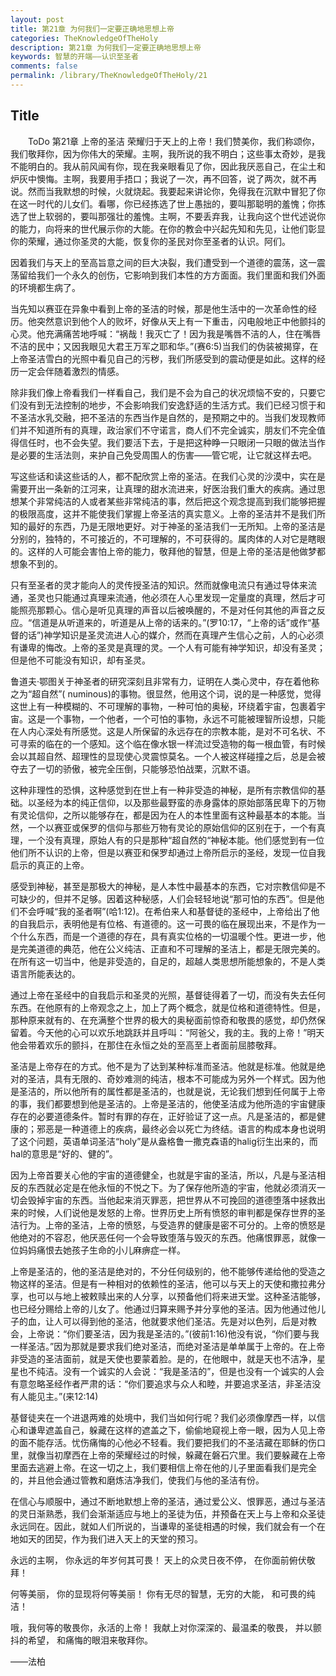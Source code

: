 ```yaml
---
layout: post
title: 第21章 为何我们一定要正确地思想上帝
categories: TheKnowledgeOfTheHoly
description: 第21章 为何我们一定要正确地思想上帝
keywords: 智慧的开端——认识至圣者
comments: false
permalink: /library/TheKnowledgeOfTheHoly/21
---
```


## Title


&emsp;&emsp;ToDo
第21章 上帝的圣洁
荣耀归于天上的上帝！我们赞美你，我们称颂你，我们敬拜你，因为你伟大的荣耀。主啊，我所说的我不明白；这些事太奇妙，是我不能明白的。我从前风闻有你，现在我亲眼看见了你，因此我厌恶自己，在尘土和炉灰中懊悔。主啊，我要用手捂口；我说了一次，再不回答，说了两次，就不再说。然而当我默想的时候，火就烧起。我要起来讲论你，免得我在沉默中冒犯了你在这一时代的儿女们。看哪，你已经拣选了世上愚拙的，要叫那聪明的羞愧；你拣选了世上软弱的，要叫那强壮的羞愧。主啊，不要丢弃我，让我向这个世代述说你的能力，向将来的世代展示你的大能。在你的教会中兴起先知和先见，让他们彰显你的荣耀，通过你圣灵的大能，恢复你的圣民对你至圣者的认识。阿们。

因着我们与天上的至高旨意之间的巨大决裂，我们遭受到一个道德的震荡，这一震荡留给我们一个永久的创伤，它影响到我们本性的方方面面。我们里面和我们外面的环境都生病了。

当先知以赛亚在异象中看到上帝的圣洁的时候，那是他生活中的一次革命性的经历。他突然意识到他个人的败坏，好像从天上有一下重击，闪电般地正中他颤抖的心灵。他充满痛苦地呼喊：“祸哉！我灭亡了！因为我是嘴唇不洁的人，住在嘴唇不洁的民中；又因我眼见大君王万军之耶和华。”(赛6:5)当我们的伪装被揭穿，在上帝圣洁雪白的光照中看见自己的污秽，我们所感受到的震动便是如此。这样的经历一定会伴随着激烈的情感。

除非我们像上帝看我们一样看自己，我们是不会为自己的状况烦恼不安的，只要它们没有到无法控制的地步，不会影响我们安逸舒适的生活方式。我们已经习惯于和不圣洁水乳交融，把不圣洁的东西当作是自然的，是预期之中的。当我们发现教师们并不知道所有的真理，政治家们不守诺言，商人们不完全诚实，朋友们不完全值得信任时，也不会失望。我们要活下去，于是把这种睁一只眼闭一只眼的做法当作是必要的生活法则，来护自己免受周围人的伤害——管它呢，让它就这样去吧。

写这些话和读这些话的人，都不配欣赏上帝的圣洁。在我们心灵的沙漠中，实在是需要开出一条新的江河来，让真理的甜水流进来，好医治我们重大的疾病。通过思想某个非常纯洁的人或者某些非常纯洁的事，然后把这个观念提高到我们能够把握的极限高度，这并不能使我们掌握上帝圣洁的真实意义。上帝的圣洁并不是我们所知的最好的东西，乃是无限地更好。对于神圣的圣洁我们一无所知。上帝的圣洁是分别的，独特的，不可接近的，不可理解的，不可获得的。属肉体的人对它是瞎眼的。这样的人可能会害怕上帝的能力，敬拜他的智慧，但是上帝的圣洁是他做梦都想象不到的。

只有至圣者的灵才能向人的灵传授圣洁的知识。然而就像电流只有通过导体来流通，圣灵也只能通过真理来流通，他必须在人心里发现一定量度的真理，然后才可能照亮那颗心。信心是听见真理的声音以后被唤醒的，不是对任何其他的声音之反应。“信道是从听道来的，听道是从上帝的话来的。”(罗10:17，“上帝的话”或作“基督的话”)神学知识是圣灵流进人心的媒介，然而在真理产生信心之前，人的心必须有谦卑的悔改。上帝的圣灵是真理的灵。一个人有可能有神学知识，却没有圣灵；但是他不可能没有知识，却有圣灵。

鲁道夫·鄂图关于神圣者的研究深刻且非常有力，证明在人类心灵中，存在着他称之为“超自然”( numinous)的事物。很显然，他用这个词，说的是一种感觉，觉得这世上有一种模糊的、不可理解的事物，一种可怕的奥秘，环绕着宇宙，包裹着宇宙。这是一个事物，一个他者，一个可怕的事物，永远不可能被理智所设想，只能在人内心深处有所感觉。这是人所保留的永远存在的宗教本能，是对不可名状、不可寻索的临在的一个感知。这个临在像水银一样流过受造物的每一根血管，有时候会以其超自然、超理性的显现使心灵震惊莫名。一个人被这样碰撞之后，总是会被夺去了一切的骄傲，被完全压倒，只能够恐怕战栗，沉默不语。

这种非理性的恐惧，这种感觉到在世上有一种非受造的神秘，是所有宗教信仰的基础。以圣经为本的纯正信仰，以及那些最野蛮的赤身露体的原始部落民卑下的万物有灵论信仰，之所以能够存在，都是因为在人的本性里面有这种最基本的本能。当然，一个以赛亚或保罗的信仰与那些万物有灵论的原始信仰的区别在于，一个有真理，一个没有真理，原始人有的只是那种“超自然的“神秘本能。他们感觉到有一位他们所不认识的上帝，但是以赛亚和保罗却通过上帝所启示的圣经，发现一位自我启示的真正的上帝。

感受到神秘，甚至是那极大的神秘，是人本性中最基本的东西，它对宗教信仰是不可缺少的，但并不足够。因着这种秘感，人们会轻轻地说“那可怕的东西”。但是他们不会呼喊“我的圣者啊”(哈1:12)。在希伯来人和基督徒的圣经中，上帝给出了他的自我启示，表明他是有位格、有道德的。这一可畏的临在展现出来，不是作为一个什么东西，而是一个道德的存在，具有真实位格的一切温暖个性。更进一步，他是完美道德的典范，他在公义纯洁、正直和不可理解的圣洁上，都是无限完美的。在所有这一切当中，他是非受造的，自足的，超越人类思想所能想象的，不是人类语言所能表达的。

通过上帝在圣经中的自我启示和圣灵的光照，基督徒得着了一切，而没有失去任何东西。在他原有的上帝观念之上，加上了两个概念，就是位格和道德特性。但是，那种原来就有的、在充满整个世界的极大的奥秘面前惊奇和敬畏的感觉，却仍然保留着。今天他的心可以欢乐地跳跃并且呼叫：“阿爸父，我的主。我的上帝！”明天他会带着欢乐的颤抖，在那住在永恒之处的至高至上者面前屈膝敬拜。

圣洁是上帝存在的方式。他不是为了达到某种标准而圣洁。他就是标准。他就是绝对的圣洁，具有无限的、奇妙难测的纯洁，根本不可能成为另外一个样式。因为他是圣洁的，所以他所有的属性都是圣洁的，也就是说，无论我们想到任何属于上帝的事，我们都要想到他是圣洁的。上帝是圣洁的，他使圣洁成为他所造的宇宙健康存在的必要道德条件。暂时有罪的存在，正好验证了这一点。凡是圣洁的，都是健康的；邪恶是一种道德上的疾病，最终必会以死亡为终结。语言的构成本身也说明了这个问题，英语单词圣洁“holy”是从盎格鲁一撒克森语的halig衍生出来的，而hal的意思是“好的、健的”。

因为上帝首要关心他的宇宙的道德健全，也就是宇宙的圣洁，所以，凡是与圣洁相反的东西就必定是在他永恒的不悦之下。为了保存他所造的宇宙，他就必须消灭一切会毁掉宇宙的东西。当他起来消灭罪恶，把世界从不可挽回的道德堕落中拯救出来的时候，人们说他是发怒的上帝。世界历史上所有愤怒的审判都是保存世界的圣洁行为。上帝的圣洁，上帝的愤怒，与受造界的健康是密不可分的。上帝的愤怒是他绝对的不容忍，他厌恶任何一个会导致堕落与毁灭的东西。他痛恨罪恶，就像一位妈妈痛恨去她孩子生命的小儿麻痹症一样。

上帝是圣洁的，他的圣洁是绝对的，不分任何级别的，他不能够传递给他的受造之物这样的圣洁。但是有一种相对的依赖性的圣洁，他可以与天上的天使和撒拉弗分享，也可以与地上被敕赎出来的人分享，以预备他们将来进天堂。这种圣洁能够，也已经分赐给上帝的儿女了。他通过归算来赐予并分享他的圣洁。因为他通过他儿子的血，让人可以得到他的圣洁，他就要求他们圣洁。先是对以色列，后是对教会，上帝说：“你们要圣洁，因为我是圣洁的。”(彼前1:16)他没有说，“你们要与我一样圣洁。”因为那就是要求我们绝对圣洁，而绝对圣洁是单单属于上帝的。在上帝非受造的圣洁面前，就是天使也要蒙着脸。是的，在他眼中，就是天也不洁净，星星也不纯洁。没有一个诚实的人会说：“我是圣洁的”，但是也没有一个诚实的人会有意忽略圣经作者严肃的话：“你们要追求与众人和睦，并要追求圣洁，非圣洁没有人能见主。”(来12:14)

基督徒夹在一个进退两难的处境中，我们当如何行呢？我们必须像摩西一样，以信心和谦卑遮盖自己，躲藏在这样的遮盖之下，偷偷地窥视上帝一眼，因为人见上帝的面不能存活。忧伤痛悔的心他必不轻看。我们要把我们的不圣洁藏在耶稣的伤口里，就像当初摩西在上帝的荣耀经过的时候，躲藏在磐石穴里。我们要躲藏在上帝里面去逃避上帝。在这一切之上，我们要相信上帝在他的儿子里面看我们是完全的，并且他会通过管教和磨炼洁净我们，使我们与他的圣洁有份。

在信心与顺服中，通过不断地默想上帝的圣洁，通过爱公义、恨罪恶，通过与圣洁的灵日渐熟悉，我们会渐渐适应与地上的圣徒为伍，并预备在天上与上帝和众圣徒永远同在。因此，就如人们所说的，当谦卑的圣徒相遇的时候，我们就会有一个在地如天的团契，作为我们进入天上的天堂的预习。

永远的主啊，
你永远的年岁何其可畏！
天上的众灵日夜不停，
在你面前俯伏敬拜！

何等美丽，
你的显现将何等美丽！
你有无尽的智慧，无穷的大能，
和可畏的纯洁！

哦，我何等的敬畏你，永活的上帝！
我献上对你深深的、最温柔的敬畏，
并以颤抖的希望，
和痛悔的眼泪来敬拜你。

——法柏
